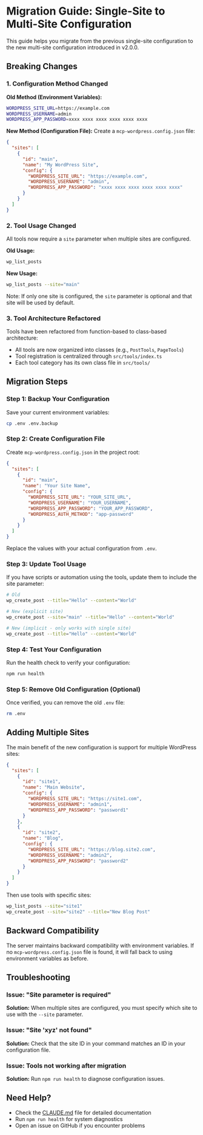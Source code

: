 # Migration Guide: Single-Site to Multi-Site Configuration

This guide helps you migrate from the previous single-site configuration to the new multi-site configuration introduced
in v2.0.0.

## Breaking Changes

### 1. Configuration Method Changed

**Old Method (Environment Variables):**

```bash
WORDPRESS_SITE_URL=https://example.com
WORDPRESS_USERNAME=admin
WORDPRESS_APP_PASSWORD=xxxx xxxx xxxx xxxx xxxx xxxx
```

**New Method (Configuration File):** Create a `mcp-wordpress.config.json` file:

```json
{
  "sites": [
    {
      "id": "main",
      "name": "My WordPress Site",
      "config": {
        "WORDPRESS_SITE_URL": "https://example.com",
        "WORDPRESS_USERNAME": "admin",
        "WORDPRESS_APP_PASSWORD": "xxxx xxxx xxxx xxxx xxxx xxxx"
      }
    }
  ]
}
```

### 2. Tool Usage Changed

All tools now require a `site` parameter when multiple sites are configured.

**Old Usage:**

```bash
wp_list_posts
```

**New Usage:**

```bash
wp_list_posts --site="main"
```

Note: If only one site is configured, the `site` parameter is optional and that site will be used by default.

### 3. Tool Architecture Refactored

Tools have been refactored from function-based to class-based architecture:

- All tools are now organized into classes (e.g., `PostTools`, `PageTools`)
- Tool registration is centralized through `src/tools/index.ts`
- Each tool category has its own class file in `src/tools/`

## Migration Steps

### Step 1: Backup Your Configuration

Save your current environment variables:

```bash
cp .env .env.backup
```

### Step 2: Create Configuration File

Create `mcp-wordpress.config.json` in the project root:

```json
{
  "sites": [
    {
      "id": "main",
      "name": "Your Site Name",
      "config": {
        "WORDPRESS_SITE_URL": "YOUR_SITE_URL",
        "WORDPRESS_USERNAME": "YOUR_USERNAME",
        "WORDPRESS_APP_PASSWORD": "YOUR_APP_PASSWORD",
        "WORDPRESS_AUTH_METHOD": "app-password"
      }
    }
  ]
}
```

Replace the values with your actual configuration from `.env`.

### Step 3: Update Tool Usage

If you have scripts or automation using the tools, update them to include the site parameter:

```bash
# Old
wp_create_post --title="Hello" --content="World"

# New (explicit site)
wp_create_post --site="main" --title="Hello" --content="World"

# New (implicit - only works with single site)
wp_create_post --title="Hello" --content="World"
```

### Step 4: Test Your Configuration

Run the health check to verify your configuration:

```bash
npm run health
```

### Step 5: Remove Old Configuration (Optional)

Once verified, you can remove the old `.env` file:

```bash
rm .env
```

## Adding Multiple Sites

The main benefit of the new configuration is support for multiple WordPress sites:

```json
{
  "sites": [
    {
      "id": "site1",
      "name": "Main Website",
      "config": {
        "WORDPRESS_SITE_URL": "https://site1.com",
        "WORDPRESS_USERNAME": "admin1",
        "WORDPRESS_APP_PASSWORD": "password1"
      }
    },
    {
      "id": "site2",
      "name": "Blog",
      "config": {
        "WORDPRESS_SITE_URL": "https://blog.site2.com",
        "WORDPRESS_USERNAME": "admin2",
        "WORDPRESS_APP_PASSWORD": "password2"
      }
    }
  ]
}
```

Then use tools with specific sites:

```bash
wp_list_posts --site="site1"
wp_create_post --site="site2" --title="New Blog Post"
```

## Backward Compatibility

The server maintains backward compatibility with environment variables. If no `mcp-wordpress.config.json` file is found,
it will fall back to using environment variables as before.

## Troubleshooting

### Issue: "Site parameter is required"

**Solution:** When multiple sites are configured, you must specify which site to use with the `--site` parameter.

### Issue: "Site 'xyz' not found"

**Solution:** Check that the site ID in your command matches an ID in your configuration file.

### Issue: Tools not working after migration

**Solution:** Run `npm run health` to diagnose configuration issues.

## Need Help?

- Check the [CLAUDE.md](./CLAUDE.md) file for detailed documentation
- Run `npm run health` for system diagnostics
- Open an issue on GitHub if you encounter problems
